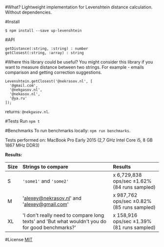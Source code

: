 #What?
Lightweight implementation for Levenshtein distance calculation. Without dependencies.

#Install
```
$ npm install --save up-levenshtein
```

#API
```
getDistance(:string, :string) : number
getClosest(:string, :array) : string
```

#Where this library could be useful?
You might consider this library if you want to measure distance between two strings. For example - emails comparison and getting correction suggestions.

```
Levenshtein.getClosest('@nekrasov.nl', [
  '@gmail.com',
  '@nekgasov.nl',
  '@nekasov.nl',
  '@ya.ru'
]);
```

returns: `@nekgasov.nl`.

#Tests
Run `npm t`

#Benchmarks
To run benchmarks locally: `npm run benchmarks`.

Tests performed on: MacBook Pro Early 2015 (2,7 GHz Intel Core i5, 8 GB 1867 MHz DDR3)

**Results:**

| Size | Strings to compare | Results |
| :---- | :--- | :--- |
| S | `'some1'` and `'some2'` | x 6,729,838 ops/sec ±1.62% (84 runs sampled) |
| M | 'alexey@nekrasov.nl' and 'alexey@gmail.com' | x 987,762 ops/sec ±0.82% (85 runs sampled) |
| XL | 'I don\'t really need to compare long texts' and 'But what wouldn\'t you do for good benchmarks?' | x 158,916 ops/sec ±1.39% (81 runs sampled) |

#License
[MIT](https://opensource.org/licenses/MIT)
